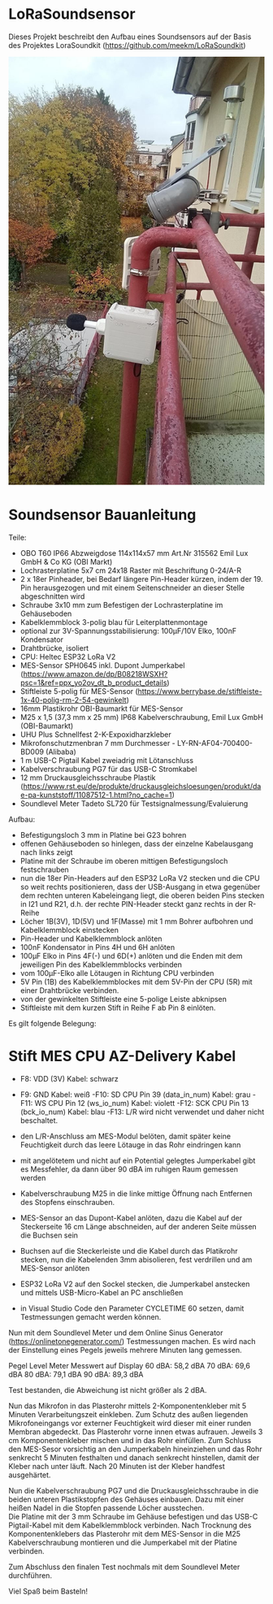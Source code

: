 # LoRaSoundsensor

Dieses Projekt beschreibt den Aufbau eines Soundsensors auf der Basis des Projektes LoraSoundkit (https://github.com/meekm/LoRaSoundkit)

![alt text](https://github.com/CargoBikoMeter/LoRaSoundsensor/blob/main/AKIOT-Soundsensor--Balkon-02.jpeg)

Soundsensor Bauanleitung
========================

Teile:
- OBO T60 IP66 Abzweigdose 114x114x57 mm Art.Nr 315562 Emil Lux GmbH & Co KG (OBI Markt)
- Lochrasterplatine 5x7 cm 24x18 Raster mit Beschriftung 0-24/A-R
- 2 x 18er Pinheader, bei Bedarf längere Pin-Header kürzen, indem der 19. Pin herausgezogen und mit einem Seitenschneider an dieser Stelle abgeschnitten wird
- Schraube 3x10 mm zum Befestigen der Lochrasterplatine im Gehäuseboden
- Kabelklemmblock 3-polig blau für Leiterplattenmontage
- optional zur 3V-Spannungsstabilisierung: 100µF/10V Elko, 100nF Kondensator
- Drahtbrücke, isoliert
- CPU: Heltec ESP32 LoRa V2
- MES-Sensor SPH0645 inkl. Dupont Jumperkabel (https://www.amazon.de/dp/B08218WSXH?psc=1&ref=ppx_yo2ov_dt_b_product_details)
- Stiftleiste 5-polig für MES-Sensor (https://www.berrybase.de/stiftleiste-1x-40-polig-rm-2-54-gewinkelt)
- 16mm Plastikrohr OBI-Baumarkt für MES-Sensor
- M25 x 1,5 (37,3 mm x 25 mm) IP68 Kabelverschraubung, Emil Lux GmbH (OBI-Baumarkt)
- UHU Plus Schnellfest 2-K-Expoxidharzkleber
- Mikrofonschutzmenbran 7 mm Durchmesser - LY-RN-AF04-700400-BD009 (Alibaba)
- 1 m USB-C Pigtail Kabel zweiadrig mit Lötanschluss 
- Kabelverschraubung PG7 für das USB-C Stromkabel
- 12 mm Druckausgleichsschraube Plastik (https://www.rst.eu/de/produkte/druckausgleichsloesungen/produkt/dae-pa-kunststoff/11087512-1.html?no_cache=1)
- Soundlevel Meter Tadeto SL720 für Testsignalmessung/Evaluierung

Aufbau:
- Befestigungsloch 3 mm in Platine bei G23 bohren
- offenen Gehäuseboden so hinlegen, dass der einzelne Kabelausgang nach links zeigt
- Platine mit der Schraube im oberen mittigen Befestigungsloch festschrauben
- nun die 18er Pin-Headers auf den ESP32 LoRa V2 stecken und die CPU so weit rechts positionieren, dass der USB-Ausgang in etwa gegenüber dem rechten unteren Kabeleingang liegt, die oberen beiden Pins stecken in I21 und R21, d.h. der rechte PIN-Header steckt ganz rechts in der R-Reihe
- Löcher 1B(3V), 1D(5V) und 1F(Masse) mit 1 mm Bohrer aufbohren und Kabelklemmblock einstecken
- Pin-Header und Kabelklemmblock anlöten
- 100nF Kondensator in Pins 4H und 6H anlöten
- 100µF Elko in Pins 4F(-) und 6D(+) anlöten und die Enden mit dem jeweiligen Pin des Kabelklemmblocks verbinden
- vom 100µF-Elko alle Lötaugen in Richtung CPU verbinden 
- 5V Pin (1B) des Kabelklemmblockes mit dem 5V-Pin der CPU (5R) mit einer Drahtbrücke verbinden.
- von der gewinkelten Stiftleiste eine 5-polige Leiste abknipsen
- Stiftleiste mit dem kurzen Stift in Reihe F ab Pin 8 einlöten.

Es gilt folgende Belegung:

Stift  MES  CPU                        AZ-Delivery Kabel
=========================================================
 - F8: VDD  (3V)                       Kabel: schwarz
 - F9: GND                             Kabel: weiß
 -F10: SD   CPU Pin 39 (data_in_num)   Kabel: grau 
 -F11: WS   CPU Pin 12 (ws_io_num)     Kabel: violett 
 -F12: SCK  CPU Pin 13 (bck_io_num)    Kabel: blau
 -F13: L/R  wird nicht verwendet und daher nicht beschaltet.
 
- den L/R-Anschluss am MES-Modul belöten, damit später keine Feuchtigkeit durch das leere Lötauge in das Rohr eindringen kann
- mit angelötetem und nicht auf ein Potential gelegtes Jumperkabel gibt es Messfehler, da dann über 90 dBA im ruhigen Raum gemessen werden
- Kabelverschraubung M25 in die linke mittige Öffnung nach Entfernen des Stopfens einschrauben.
- MES-Sensor an das Dupont-Kabel anlöten, dazu die Kabel auf der Steckerseite 16 cm Länge abschneiden, auf der anderen Seite müssen die Buchsen sein
- Buchsen auf die Steckerleiste und die Kabel durch das Platikrohr stecken, nun die Kabelenden 3mm abisolieren, fest verdrillen und am MES-Sensor anlöten 
- ESP32 LoRa V2 auf den Sockel stecken, die Jumperkabel anstecken und mittels USB-Micro-Kabel an PC anschließen
- in Visual Studio Code den Parameter CYCLETIME 60 setzen, damit Testmessungen gemacht werden können.

Nun mit dem Soundlevel Meter und dem Online Sinus Generator (https://onlinetonegenerator.com/) Testmessungen machen.
Es wird nach der Einstellung eines Pegels jeweils mehrere Minuten lang gemessen.

Pegel Level Meter       Messwert auf Display
60 dBA:                   58,2 dBA
70 dBA:                   69,6 dBA
80 dBA:                   79,1 dBA
90 dBA:                   89,3 dBA

Test bestanden, die Abweichung ist nicht größer als 2 dBA.

Nun das Mikrofon in das Plasterohr mittels 2-Komponentenkleber mit 5 Minuten Verarbeitungszeit einkleben. Zum Schutz des außen liegenden Mikrofoneingangs vor externer Feuchtigkeit wird dieser mit einer runden Membran abgedeckt. Das Plasterohr vorne innen etwas aufrauen. Jeweils 3 cm Komponentenkleber mischen und in das Rohr einfüllen. Zum Schluss den MES-Sesor vorsichtig an den Jumperkabeln hineinziehen und das Rohr senkrecht 5 Minuten festhalten und danach senkrecht hinstellen, damit der Kleber nach unter läuft. Nach 20 Minuten ist der Kleber handfest ausgehärtet. 
  
Nun die Kabelverschraubung PG7 und die Druckausgleichsschraube in die beiden unteren Plastikstopfen des Gehäuses einbauen. Dazu mit einer heißen Nadel in die Stopfen passende Löcher ausstechen.  
Die Platine mit der 3 mm Schraube im Gehäuse befestigen und das USB-C Pigtail-Kabel mit dem Kabelklemmblock verbinden. Nach Trocknung des Komponentenklebers das Plasterohr mit dem MES-Sensor in die M25 Kabelverschraubung montieren und die Jumperkabel mit der Platine verbinden.

Zum Abschluss den finalen Test nochmals mit dem Soundlevel Meter durchführen.

Viel Spaß beim Basteln!

